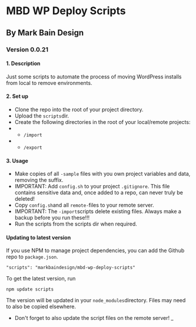 # MBD WP Deploy Scripts

## By Mark Bain Design

### Version 0.0.21

#### 1. Description

Just some scripts to automate the process of moving WordPress installs from local to remove environments. 

#### 2. Set up

* Clone the repo into the root of your project directory.
* Upload the `scripts`dir.
* Create the following directories in the root of your local/remote projects:
* * `/import`
* * `/export`

#### 3. Usage

* Make copies of all `-sample` files with you own project variables and data, removing the suffix.
* IMPORTANT: Add `config.sh` to your project `.gitignore`. This file contains sensitive data and, once added to a repo, can never truly be deleted!
* Copy `config.sh`and all `remote-`files to your remote server.
* IMPORTANT: The `-import`scripts delete existing files. Always make a backup before you run these!!!
* Run the scripts from the scripts dir when required.

#### Updating to latest version
If you use NPM to manage project dependencies, you can add the Github repo to `package.json`. 

`"scripts": "markbaindesign/mbd-wp-deploy-scripts"`

To get the latest version, run 

`npm update scripts`

The version will be updated in your `node_modules`directory. Files may need to also be copied elsewhere. 

- Don't forget to also update the script files on the remote server! _
